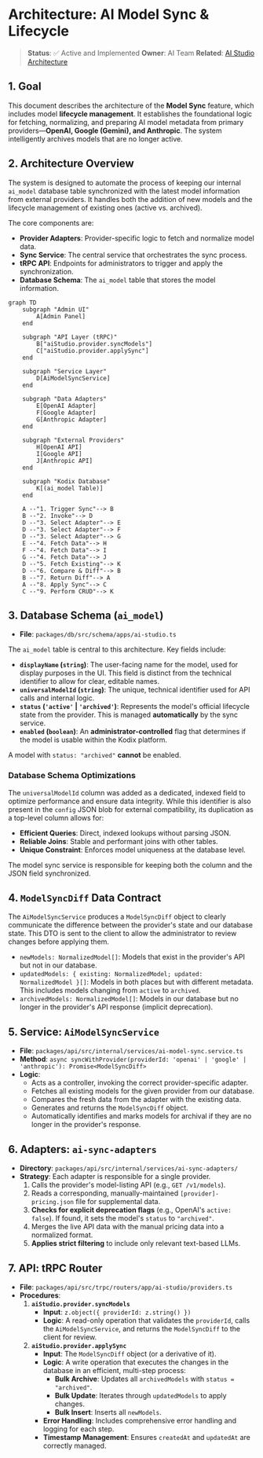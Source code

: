 <!-- AI-METADATA:
category: architecture
feature: model-sync
complexity: advanced
created: 2025-07-29
updated: 2025-01-17
-->

# **Architecture: AI Model Sync & Lifecycle**

> **Status**: ✅ Active and Implemented
> **Owner**: AI Team
> **Related**: [AI Studio Architecture](./ai-studio-architecture.md)

## 1. Goal

This document describes the architecture of the **Model Sync** feature, which includes model **lifecycle management**. It establishes the foundational logic for fetching, normalizing, and preparing AI model metadata from primary providers—**OpenAI, Google (Gemini), and Anthropic**. The system intelligently archives models that are no longer active.

## 2. Architecture Overview

The system is designed to automate the process of keeping our internal `ai_model` database table synchronized with the latest model information from external providers. It handles both the addition of new models and the lifecycle management of existing ones (active vs. archived).

The core components are:

- **Provider Adapters**: Provider-specific logic to fetch and normalize model data.
- **Sync Service**: The central service that orchestrates the sync process.
- **tRPC API**: Endpoints for administrators to trigger and apply the synchronization.
- **Database Schema**: The `ai_model` table that stores the model information.

```mermaid
graph TD
    subgraph "Admin UI"
        A[Admin Panel]
    end

    subgraph "API Layer (tRPC)"
        B["aiStudio.provider.syncModels"]
        C["aiStudio.provider.applySync"]
    end

    subgraph "Service Layer"
        D[AiModelSyncService]
    end

    subgraph "Data Adapters"
        E[OpenAI Adapter]
        F[Google Adapter]
        G[Anthropic Adapter]
    end

    subgraph "External Providers"
        H[OpenAI API]
        I[Google API]
        J[Anthropic API]
    end

    subgraph "Kodix Database"
        K[(ai_model Table)]
    end

    A --"1. Trigger Sync"--> B
    B --"2. Invoke"--> D
    D --"3. Select Adapter"--> E
    D --"3. Select Adapter"--> F
    D --"3. Select Adapter"--> G
    E --"4. Fetch Data"--> H
    F --"4. Fetch Data"--> I
    G --"4. Fetch Data"--> J
    D --"5. Fetch Existing"--> K
    D --"6. Compare & Diff"--> B
    B --"7. Return Diff"--> A
    A --"8. Apply Sync"--> C
    C --"9. Perform CRUD"--> K
```

## 3. Database Schema (`ai_model`)

- **File**: `packages/db/src/schema/apps/ai-studio.ts`

The `ai_model` table is central to this architecture. Key fields include:

- **`displayName` (`string`)**: The user-facing name for the model, used for display purposes in the UI. This field is distinct from the technical identifier to allow for clear, editable names.
- **`universalModelId` (`string`)**: The unique, technical identifier used for API calls and internal logic.
- **`status` (`'active'` | `'archived'`)**: Represents the model's official lifecycle state from the provider. This is managed **automatically** by the sync service.
- **`enabled` (`boolean`)**: An **administrator-controlled** flag that determines if the model is usable within the Kodix platform.

A model with `status: "archived"` **cannot** be enabled.

### Database Schema Optimizations

The `universalModelId` column was added as a dedicated, indexed field to optimize performance and ensure data integrity. While this identifier is also present in the `config` JSON blob for external compatibility, its duplication as a top-level column allows for:

- **Efficient Queries**: Direct, indexed lookups without parsing JSON.
- **Reliable Joins**: Stable and performant joins with other tables.
- **Unique Constraint**: Enforces model uniqueness at the database level.

The model sync service is responsible for keeping both the column and the JSON field synchronized.

## 4. `ModelSyncDiff` Data Contract

The `AiModelSyncService` produces a `ModelSyncDiff` object to clearly communicate the difference between the provider's state and our database state. This DTO is sent to the client to allow the administrator to review changes before applying them.

- `newModels: NormalizedModel[]`: Models that exist in the provider's API but not in our database.
- `updatedModels: { existing: NormalizedModel; updated: NormalizedModel }[]`: Models in both places but with different metadata. This includes models changing from `active` to `archived`.
- `archivedModels: NormalizedModel[]`: Models in our database but no longer in the provider's API response (implicit deprecation).

## 5. Service: `AiModelSyncService`

- **File**: `packages/api/src/internal/services/ai-model-sync.service.ts`
- **Method**: `async syncWithProvider(providerId: 'openai' | 'google' | 'anthropic'): Promise<ModelSyncDiff>`
- **Logic**:
  - Acts as a controller, invoking the correct provider-specific adapter.
  - Fetches all existing models for the given provider from our database.
  - Compares the fresh data from the adapter with the existing data.
  - Generates and returns the `ModelSyncDiff` object.
  - Automatically identifies and marks models for archival if they are no longer in the provider's response.

## 6. Adapters: `ai-sync-adapters`

- **Directory**: `packages/api/src/internal/services/ai-sync-adapters/`
- **Strategy**: Each adapter is responsible for a single provider.
  1. Calls the provider's model-listing API (e.g., `GET /v1/models`).
  2. Reads a corresponding, manually-maintained `[provider]-pricing.json` file for supplemental data.
  3. **Checks for explicit deprecation flags** (e.g., OpenAI's `active: false`). If found, it sets the model's `status` to `"archived"`.
  4. Merges the live API data with the manual pricing data into a normalized format.
  5. **Applies strict filtering** to include only relevant text-based LLMs.

## 7. API: tRPC Router

- **File**: `packages/api/src/trpc/routers/app/ai-studio/providers.ts`
- **Procedures**:
  1.  **`aiStudio.provider.syncModels`**
      - **Input**: `z.object({ providerId: z.string() })`
      - **Logic**: A read-only operation that validates the `providerId`, calls the `AiModelSyncService`, and returns the `ModelSyncDiff` to the client for review.
  2.  **`aiStudio.provider.applySync`**
      - **Input**: The `ModelSyncDiff` object (or a derivative of it).
      - **Logic**: A write operation that executes the changes in the database in an efficient, multi-step process:
        - **Bulk Archive**: Updates all `archivedModels` with `status = "archived"`.
        - **Bulk Update**: Iterates through `updatedModels` to apply changes.
        - **Bulk Insert**: Inserts all `newModels`.
      - **Error Handling**: Includes comprehensive error handling and logging for each step.
      - **Timestamp Management**: Ensures `createdAt` and `updatedAt` are correctly managed.
